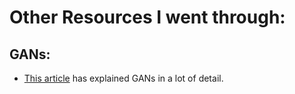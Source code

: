 # Other Resources I went through:

## GANs:
- [This article](https://towardsdatascience.com/understanding-generative-adversarial-networks-gans-cd6e4651a29) has explained GANs in a lot of detail.